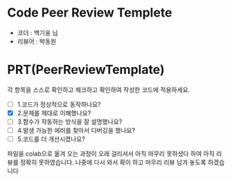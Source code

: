 
# Code Peer Review Templete
- 코더 :  백기웅 님
- 리뷰어 :  박동원


# PRT(PeerReviewTemplate)
각 항목을 스스로 확인하고 체크하고 확인하여 작성한 코드에 적용하세요.
- [ ] 1.코드가 정상적으로 동작하나요?
- [x] 2.문제를 제대로 이해했나요?
- [ ] 3.함수가 작동하는 방식을 잘 설명했나요?
- [ ] 4.발생 가능한 에러를 찾아서 디버깅을 했나요?
- [ ] 5.코드를 더 개선시켰나요?

 파일을 colab으로 옮겨 오는 과정이 오래 걸리셔서 아직 마무리 못하셨다 하여 아직 리뷰를 정확히 못하였습니다.
 나중에 다시 와서 확이 하고 마무리 리뷰 남겨 놓도록 하겠습니다
